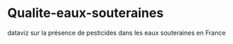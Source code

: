 # Qualite-eaux-souteraines
dataviz sur la présence de pesticides dans les eaux souteraines en France




